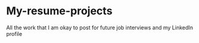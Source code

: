 # My-resume-projects
All the work that I am okay to post for future job interviews and my LinkedIn profile
